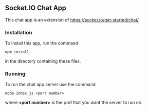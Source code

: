 ## Socket.IO Chat App

This chat app is an extension of <https://socket.io/get-started/chat/>

### Installation

To install this app, run the command

    npm install
    
in the directory containing these files.

### Running

To run the chat app server use the command
    
    node index.js <port number>
    
where **\<port number\>** is the port that you want the server to run on.
